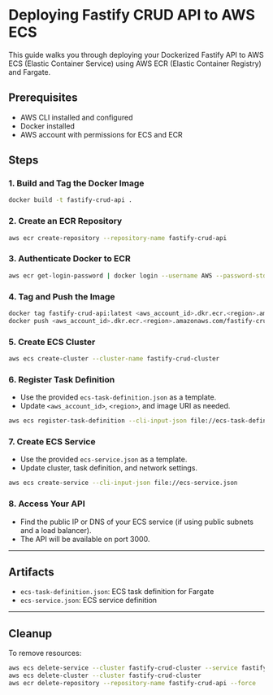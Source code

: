 # Deploying Fastify CRUD API to AWS ECS

This guide walks you through deploying your Dockerized Fastify API to AWS ECS (Elastic Container Service) using AWS ECR (Elastic Container Registry) and Fargate.

## Prerequisites
- AWS CLI installed and configured
- Docker installed
- AWS account with permissions for ECS and ECR

## Steps

### 1. Build and Tag the Docker Image
```bash
docker build -t fastify-crud-api .
```

### 2. Create an ECR Repository
```bash
aws ecr create-repository --repository-name fastify-crud-api
```

### 3. Authenticate Docker to ECR
```bash
aws ecr get-login-password | docker login --username AWS --password-stdin <aws_account_id>.dkr.ecr.<region>.amazonaws.com
```

### 4. Tag and Push the Image
```bash
docker tag fastify-crud-api:latest <aws_account_id>.dkr.ecr.<region>.amazonaws.com/fastify-crud-api:latest
docker push <aws_account_id>.dkr.ecr.<region>.amazonaws.com/fastify-crud-api:latest
```

### 5. Create ECS Cluster
```bash
aws ecs create-cluster --cluster-name fastify-crud-cluster
```

### 6. Register Task Definition
- Use the provided `ecs-task-definition.json` as a template.
- Update `<aws_account_id>`, `<region>`, and image URI as needed.
```bash
aws ecs register-task-definition --cli-input-json file://ecs-task-definition.json
```

### 7. Create ECS Service
- Use the provided `ecs-service.json` as a template.
- Update cluster, task definition, and network settings.
```bash
aws ecs create-service --cli-input-json file://ecs-service.json
```

### 8. Access Your API
- Find the public IP or DNS of your ECS service (if using public subnets and a load balancer).
- The API will be available on port 3000.

---

## Artifacts
- `ecs-task-definition.json`: ECS task definition for Fargate
- `ecs-service.json`: ECS service definition

---

## Cleanup
To remove resources:
```bash
aws ecs delete-service --cluster fastify-crud-cluster --service fastify-crud-service --force
aws ecs delete-cluster --cluster fastify-crud-cluster
aws ecr delete-repository --repository-name fastify-crud-api --force
```

